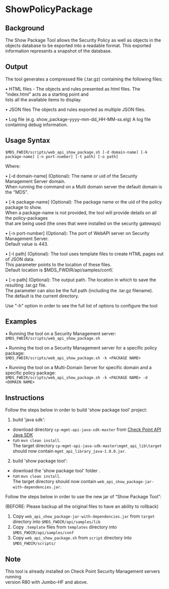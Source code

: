 # ShowPolicyPackage
 
## Background
The Show Package Tool allows the Security Policy as well as objects in the objects database to be exported 
into a readable format. This exported information represents a snapshot of the database.

## Output
The tool generates a compressed file (.tar.gz) containing the following files:

• HTML files - The objects and rules presented as html files. The "index.html" acts as a starting point and  
lists all the available items to display.
	
• JSON files The objects and rules exported as multiple JSON files.
	
• Log file (e.g. show_package-yyyy-mm-dd_HH-MM-ss.elg) A log file containing debug information.

## Usage Syntax

```$MDS_FWDIR/scripts/web_api_show_package.sh [-d domain-name] [-k package-name] [-n port-number] [-t path] [-o path]```
      
Where:

• [-d domain-name] (Optional): The name or uid of the Security Management Server domain.  
When running the command on a Multi domain server the default domain is the "MDS".

• [-k package-name] (Optional): The package name or the uid of the policy package to show.  
When a package-name is not provided, the tool will provide details on all the policy-packages  
that are being used (the ones that were installed on the security gateways)  

• [-n port-number] (Optional): The port of WebAPI server on Security Management Server.  
Default value is 443.

• [-t path] (Optional): The tool uses template files to create HTML pages out of JSON data.  
This parameter points to the location of these files.  
Default location is $MDS_FWDIR/api/samples/conf/.  

• [-o path] (Optional): The output path. The location in which to save the resulting .tar.gz file.  
The parameter can also be the full path (including the .tar.gz filename).   
The default is the current directory.  

Use "-h" option in order to see the full list of options to configure the tool  

## Examples
• Running the tool on a Security Management server:  
`$MDS_FWDIR/scripts/web_api_show_package.sh`  

• Running the tool on a Security Management server for a specific policy package:  
`$MDS_FWDIR/scripts/web_api_show_package.sh -k <PACKAGE NAME>`  

• Running the tool on a Multi-Domain Server for specific domain and a specific policy package:  
`$MDS_FWDIR/scripts/web_api_show_package.sh -k <PACKAGE NAME> -d <DOMAIN NAME>`  
  
## Instructions

Follow the steps below in order to build 'show package tool' project:   
  
1. build 'java sdk':   
* download directory `cp-mgmt-api-java-sdk-master` from [Check Point API Java SDK](https://github.com/CheckPoint-APIs-Team/cp-mgmt-api-java-sdk)   
* run `mvn clean install`.    
The target directory `cp-mgmt-api-java-sdk-master\mgmt_api_lib\target` should now contain `mgmt_api_library_java-1.0.0.jar`.   
2. build 'show package tool':      
* download the 'show package tool' folder .     
* run `mvn clean install`.   
The target directory should now contain `web_api_show_package-jar-with-dependencies.jar`.     
   
Follow the steps below in order to use the new jar of “Show Package Tool”:    
  
(BEFORE: Please backup all the original files to have an ability to rollback)  
  
1. Copy `web_api_show_package-jar-with-dependencies.jar` from `target` directory into `$MDS_FWDIR/api/samples/lib`  
2. Copy `.template` files from `templates` directory into `$MDS_FWDIR/api/samples/conf`  
3. Copy `web_api_show_package.sh` from `script` directory into `$MDS_FWDIR/scripts/`  

## Note

This tool is already installed on Check Point Security Management servers running  
version R80 with Jumbo-HF and above.  
